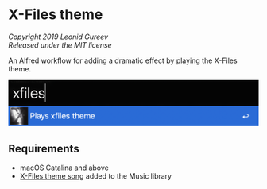 # X-Files theme

*Copyright 2019 Leonid Gureev*  
*Released under the MIT license*

An Alfred workflow for adding a dramatic effect by playing the X-Files theme.  

![Play Song in action](screenshot.png)

## Requirements

- macOS Catalina and above  
- [X-Files theme song](https://music.apple.com/ru/album/the-x-files-theme/497188575?i=497188576&l=en) added to the Music library

